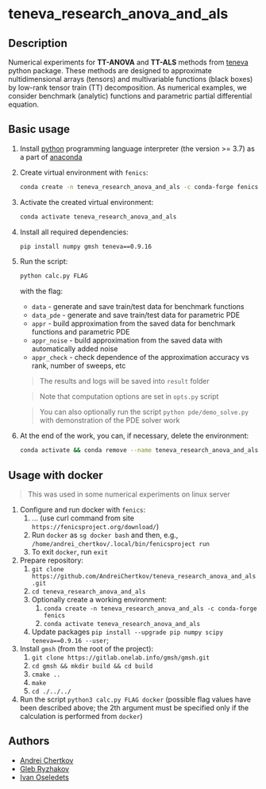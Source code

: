 # teneva_research_anova_and_als


## Description

Numerical experiments for **TT-ANOVA** and **TT-ALS** methods from [teneva](https://github.com/AndreiChertkov/teneva) python package. These methods are designed to approximate nultidimensional arrays (tensors) and multivariable functions (black boxes) by low-rank tensor train (TT) decomposition. As numerical examples, we consider benchmark (analytic) functions and parametric partial differential equation.


## Basic usage

1. Install [python](https://www.python.org) programming language interpreter (the version >= 3.7) as a part of [anaconda](https://www.anaconda.com)

2. Create virtual environment with `fenics`:
    ```bash
    conda create -n teneva_research_anova_and_als -c conda-forge fenics
    ```

3. Activate the created virtual environment:
    ```bash
    conda activate teneva_research_anova_and_als
    ```

4. Install all required dependencies:
    ```bash
    pip install numpy gmsh teneva==0.9.16
    ```

5. Run the script:
    ```bash
    python calc.py FLAG
    ```
    with the flag:
    - `data` - generate and save train/test data for benchmark functions
    - `data_pde` - generate and save train/test data for parametric PDE
    - `appr` - build approximation from the saved data for benchmark functions and parametric PDE
    - `appr_noise` - build approximation from the saved data with automatically added noise
    - `appr_check` - check dependence of the approximation accuracy vs rank, number of sweeps, etc

    > The results and logs will be saved into `result` folder

    > Note that computation options are set in `opts.py` script

    > You can also optionally run the script `python pde/demo_solve.py` with demonstration of the PDE solver work

6. At the end of the work, you can, if necessary, delete the environment:
    ```bash
    conda activate && conda remove --name teneva_research_anova_and_als --all
    ```


## Usage with docker

> This was used in some numerical experiments on linux server

1. Configure and run docker with `fenics`:
    1. ... (use curl command from site `https://fenicsproject.org/download/`)
    2. Run `docker` as `sg docker bash` and then, e.g., `/home/andrei_chertkov/.local/bin/fenicsproject run`
    3. To exit `docker`, run `exit`
2. Prepare repository:
    1. `git clone https://github.com/AndreiChertkov/teneva_research_anova_and_als.git`
    2. `cd teneva_research_anova_and_als`
    3. Optionally create a working environment:
        1. `conda create -n teneva_research_anova_and_als -c conda-forge fenics`
        2. `conda activate teneva_research_anova_and_als`
    4. Update packages `pip install --upgrade pip numpy scipy teneva==0.9.16 --user`;
3. Install `gmsh` (from the root of the project):
    1. `git clone https://gitlab.onelab.info/gmsh/gmsh.git`
    2. `cd gmsh && mkdir build && cd build`
    3. `cmake ..`
    4. `make`
    5. `cd ./../../`
4. Run the script `python3 calc.py FLAG docker` (possible flag values have been described above; the 2th argument must be specified only if the calculation is performed from `docker`)


## Authors

- [Andrei Chertkov](https://github.com/AndreiChertkov)
- [Gleb Ryzhakov](https://github.com/G-Ryzhakov)
- [Ivan Oseledets](https://github.com/oseledets)
